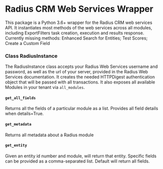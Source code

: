 # Radius CRM Web Services Wrapper

This package is a Python 3.6+ wrapper for the Radius CRM web services API. It instantiates most methods of the web services across all modules, including ExportFilters task creation, execution and results response. Currently missing methods: Enhanced Search for Entities; Test Scores; Create a Custom Field
### Class RadiusInstance
The RadiusInstance class accepts your Radius Web Services username and password, as well as the url of your server, provided in the Radius Web Services documentation. It creates the needed HTTPDigest authentication object that will be passed with all transactions. It also exposes all available Modules in your tenant via `all_modules`.
#### `get_all_fields`
Returns all the fields of a particular module as a list. Provides all field details when details=True.
#### `get_metadata`
Returns all metadata about a Radius module
#### `get_entity`
Given an entity id number and module, will return that entity.	Specific fields can be provided as a comma-separated list.	Default will return all fields.
